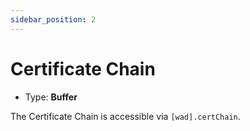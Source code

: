 ```yaml
---
sidebar_position: 2
---
```


# Certificate Chain

-   Type: **Buffer**

The Certificate Chain is accessible via `[wad].certChain`.
